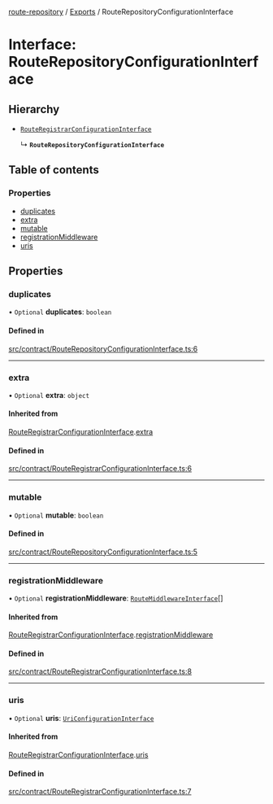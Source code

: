 [route-repository](../README.md) / [Exports](../modules.md) / RouteRepositoryConfigurationInterface

# Interface: RouteRepositoryConfigurationInterface

## Hierarchy

- [`RouteRegistrarConfigurationInterface`](RouteRegistrarConfigurationInterface.md)

  ↳ **`RouteRepositoryConfigurationInterface`**

## Table of contents

### Properties

- [duplicates](RouteRepositoryConfigurationInterface.md#duplicates)
- [extra](RouteRepositoryConfigurationInterface.md#extra)
- [mutable](RouteRepositoryConfigurationInterface.md#mutable)
- [registrationMiddleware](RouteRepositoryConfigurationInterface.md#registrationmiddleware)
- [uris](RouteRepositoryConfigurationInterface.md#uris)

## Properties

### duplicates

• `Optional` **duplicates**: `boolean`

#### Defined in

[src/contract/RouteRepositoryConfigurationInterface.ts:6](https://github.com/nonetallt/front-to-back-router/blob/4aaeda5/src/contract/RouteRepositoryConfigurationInterface.ts#L6)

___

### extra

• `Optional` **extra**: `object`

#### Inherited from

[RouteRegistrarConfigurationInterface](RouteRegistrarConfigurationInterface.md).[extra](RouteRegistrarConfigurationInterface.md#extra)

#### Defined in

[src/contract/RouteRegistrarConfigurationInterface.ts:6](https://github.com/nonetallt/front-to-back-router/blob/4aaeda5/src/contract/RouteRegistrarConfigurationInterface.ts#L6)

___

### mutable

• `Optional` **mutable**: `boolean`

#### Defined in

[src/contract/RouteRepositoryConfigurationInterface.ts:5](https://github.com/nonetallt/front-to-back-router/blob/4aaeda5/src/contract/RouteRepositoryConfigurationInterface.ts#L5)

___

### registrationMiddleware

• `Optional` **registrationMiddleware**: [`RouteMiddlewareInterface`](RouteMiddlewareInterface.md)[]

#### Inherited from

[RouteRegistrarConfigurationInterface](RouteRegistrarConfigurationInterface.md).[registrationMiddleware](RouteRegistrarConfigurationInterface.md#registrationmiddleware)

#### Defined in

[src/contract/RouteRegistrarConfigurationInterface.ts:8](https://github.com/nonetallt/front-to-back-router/blob/4aaeda5/src/contract/RouteRegistrarConfigurationInterface.ts#L8)

___

### uris

• `Optional` **uris**: [`UriConfigurationInterface`](UriConfigurationInterface.md)

#### Inherited from

[RouteRegistrarConfigurationInterface](RouteRegistrarConfigurationInterface.md).[uris](RouteRegistrarConfigurationInterface.md#uris)

#### Defined in

[src/contract/RouteRegistrarConfigurationInterface.ts:7](https://github.com/nonetallt/front-to-back-router/blob/4aaeda5/src/contract/RouteRegistrarConfigurationInterface.ts#L7)
